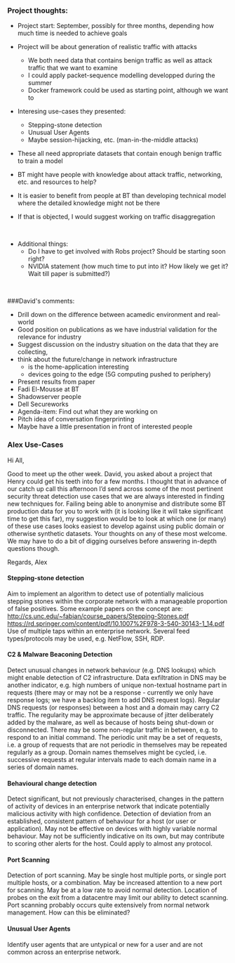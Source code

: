 ### Project thoughts:


- Project start: September, possibly for three months, depending how much time is needed to achieve goals
- Project will be about generation of realistic traffic with attacks
	- We both need data that contains benign traffic as well as attack traffic that we want to examine
	- I could apply packet-sequence modelling developped during the summer
	- Docker framework could be used as starting point, although we want to

- Interesing use-cases they presented:
	- Stepping-stone detection
	- Unusual User Agents
	- Maybe session-hijacking, etc. (man-in-the-middle attacks)
- These all need appropriate datasets that contain enough benign traffic to train a model

- BT might have people with knowledge about attack traffic, networking, etc. and resources to help?
- It is easier to benefit from people at BT than developing technical model where the detailed knowledge might not be there

- If that is objected, I would suggest working on traffic disaggregation


&nbsp; 
&nbsp;
&nbsp;
&nbsp;


- Additional things: 
	- Do I have to get involved with Robs project? Should be starting soon right?
	- NVIDIA statement (how much time to put into it? How likely we get it? Wait till paper is submitted?)

&nbsp; 
&nbsp;
&nbsp;
&nbsp;
&nbsp; 
&nbsp;
&nbsp;
&nbsp;
&nbsp; 
&nbsp;
&nbsp;
&nbsp;



###David's comments:
- Drill down on the difference between acamedic environment and real-world
- Good position on publications as we have industrial validation for the relevance for industry
- Suggest discussion on the industry situation on the data that they are collecting,
- think about the future/change in network infrastructure
	- is the home-application interesting
	- devices going to the edge (5G computing pushed to periphery)
- Present results from paper
- Fadi El-Mousse at BT
- Shadowserver people
- Dell Secureworks
- Agenda-item: Find out what they are working on
- Pitch idea of conversation fingerprinting
- Maybe have a little presentation in front of interested people


### Alex Use-Cases






Hi All, 
 
Good to meet up the other week. David, you asked about a project that Henry could get his teeth into for a few months. I thought that in advance of our catch up call this afternoon I’d send across some of the most pertinent security threat detection use cases that we are always interested in finding new techniques for. Failing being able to anonymise and distribute some BT production data for you to work with (it is looking like it will take significant time to get this far), my suggestion would be to look at which one (or many) of these use cases looks easiest to develop against using public domain or otherwise synthetic datasets. Your thoughts on any of these most welcome. We may have to do a bit of digging ourselves before answering in-depth questions though. 
 
Regards,
Alex 
 
 
#### Stepping-stone detection
Aim to implement an algorithm to detect use of potentially malicious stepping stones within the corporate network with a manageable proportion of false positives.
Some example papers on the concept are: 
http://cs.unc.edu/~fabian/course_papers/Stepping-Stones.pdf
https://rd.springer.com/content/pdf/10.1007%2F978-3-540-30143-1_14.pdf
Use of multiple taps within an enterprise network. 
Several feed types/protocols may be used, e.g. NetFlow, SSH, RDP.
 

#### C2 & Malware Beaconing Detection
Detect unusual changes in network behaviour (e.g. DNS lookups) which might enable detection of C2 infrastructure.
Data exfiltration in DNS may be another indicator, e.g. high numbers of unique non-textual hostname part in requests (there may or may not be a response - currently we only have response logs; we have a backlog item to add DNS request logs).
Regular DNS requests (or responses) between a host and a domain may carry C2 traffic. The regularity may be approximate because of jitter deliberately added by the malware, as well as because of hosts being shut-down or disconnected. There may be some non-regular traffic in between, e.g. to respond to an initial command. The periodic unit may be a set of requests, i.e. a group of requests that are not periodic in themselves may be repeated regularly as a group. Domain names themselves might be cycled, i.e. successive requests at regular intervals made to each domain name in a series of domain names.
 

#### Behavioural change detection
Detect significant, but not previously characterised, changes in the pattern of activity of devices in an enterprise network that indicate potentially malicious activity with high confidence. Detection of deviation from an established, consistent pattern of behaviour for a host (or user or application). May not be effective on devices with highly variable normal behaviour. May not be sufficiently indicative on its own, but may contribute to scoring other alerts for the host. Could apply to almost any protocol.

 
#### Port Scanning
Detection of port scanning. May be single host multiple ports, or single port multiple hosts, or a combination. 
May be increased attention to a new port for scanning. May be at a low rate to avoid normal detection.
Location of probes on the exit from a datacentre may limit our ability to detect scanning.
Port scanning probably occurs quite extensively from normal network management. How can this be eliminated?
 
 
#### Unusual User Agents
Identify user agents that are untypical or new for a user and are not common across an enterprise network.

